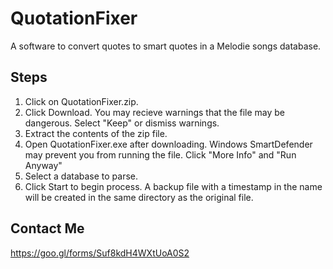 # QuotationFixer
A software to convert quotes to smart quotes in a Melodie songs database.


## Steps
1. Click on QuotationFixer.zip.
2. Click Download. You may recieve warnings that the file may be dangerous. Select "Keep" or dismiss warnings.
3. Extract the contents of the zip file.
4. Open QuotationFixer.exe after downloading. Windows SmartDefender may prevent you from running the file. Click "More Info" and "Run Anyway"
5. Select a database to parse.
6. Click Start to begin process. A backup file with a timestamp in the name will be created in the same directory as the original file.

## Contact Me
https://goo.gl/forms/Suf8kdH4WXtUoA0S2


